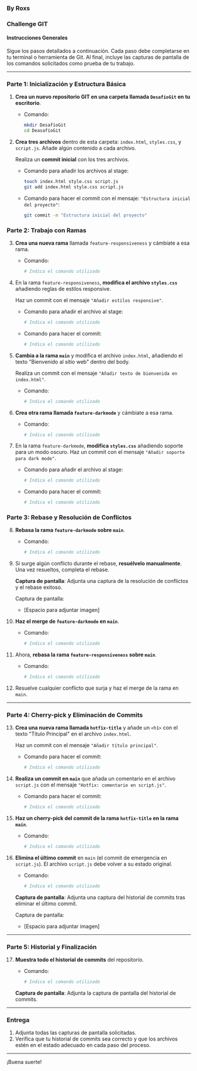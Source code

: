 ### By Roxs
### Challenge GIT

#### Instrucciones Generales
Sigue los pasos detallados a continuación. Cada paso debe completarse en tu terminal o herramienta de Git. Al final, incluye las capturas de pantalla de los comandos solicitados como prueba de tu trabajo.

---

### **Parte 1: Inicialización y Estructura Básica**

1. **Crea un nuevo repositorio GIT en una carpeta llamada `DesafíoGit` en tu escritorio**.
   - Comando:

     ```bash
     mkdir DesafíoGit
     cd DeasafíoGit
     ```

2. **Crea tres archivos** dentro de esta carpeta: `index.html`, `styles.css`, y `script.js`. Añade algún contenido a cada archivo. 
   
   Realiza un **commit inicial** con los tres archivos.
   - Comando para añadir los archivos al stage:
     ```bash
     touch index.html style.css script.js
     git add index.html style.css script.js
     ```

   - Comando para hacer el commit con el mensaje: `"Estructura inicial del proyecto"`:
     ```bash
     git commit -m "Estructura inicial del proyecto"
     ```

### **Parte 2: Trabajo con Ramas**

3. **Crea una nueva rama** llamada `feature-responsiveness` y cámbiate a esa rama.
   - Comando:
     ```bash
     # Indica el comando utilizado
     ```

4. En la rama `feature-responsiveness`, **modifica el archivo `styles.css`** añadiendo reglas de estilos responsive.
   
   Haz un commit con el mensaje `"Añadir estilos responsive"`.
   - Comando para añadir el archivo al stage:
     ```bash
     # Indica el comando utilizado
     ```

   - Comando para hacer el commit:
     ```bash
     # Indica el comando utilizado
     ```

5. **Cambia a la rama `main`** y modifica el archivo `index.html`, añadiendo el texto "Bienvenido al sitio web" dentro del body.
   
   Realiza un commit con el mensaje `"Añadir texto de bienvenida en index.html"`.
   - Comando:
     ```bash
     # Indica el comando utilizado
     ```

6. **Crea otra rama llamada `feature-darkmode`** y cámbiate a esa rama.
   - Comando:
     ```bash
     # Indica el comando utilizado
     ```

7. En la rama `feature-darkmode`, **modifica `styles.css`** añadiendo soporte para un modo oscuro. Haz un commit con el mensaje `"Añadir soporte para dark mode"`.
   - Comando para añadir el archivo al stage:
     ```bash
     # Indica el comando utilizado
     ```

   - Comando para hacer el commit:
     ```bash
     # Indica el comando utilizado
     ```

### **Parte 3: Rebase y Resolución de Conflictos**

8. **Rebasa la rama `feature-darkmode` sobre `main`**.
   - Comando:
     ```bash
     # Indica el comando utilizado
     ```

9. Si surge algún conflicto durante el rebase, **resuélvelo manualmente**. Una vez resueltos, completa el rebase.

   **Captura de pantalla**: Adjunta una captura de la resolución de conflictos y el rebase exitoso.
   
   Captura de pantalla:
   - [Espacio para adjuntar imagen]

10. **Haz el merge de `feature-darkmode` en `main`**.
    - Comando:
      ```bash
      # Indica el comando utilizado
      ```

11. Ahora, **rebasa la rama `feature-responsiveness` sobre `main`**.
    - Comando:
      ```bash
      # Indica el comando utilizado
      ```

12. Resuelve cualquier conflicto que surja y haz el merge de la rama en `main`.

---

### **Parte 4: Cherry-pick y Eliminación de Commits**

13. **Crea una nueva rama llamada `hotfix-title`** y añade un `<h1>` con el texto "Título Principal" en el archivo `index.html`.
   
    Haz un commit con el mensaje `"Añadir título principal"`.

    - Comando para hacer el commit:
      ```bash
      # Indica el comando utilizado
      ```

14. **Realiza un commit en `main`** que añada un comentario en el archivo `script.js` con el mensaje `"Hotfix: comentario en script.js"`.
    - Comando para hacer el commit:
      ```bash
      # Indica el comando utilizado
      ```

15. **Haz un cherry-pick del commit de la rama `hotfix-title` en la rama `main`**.
    - Comando:
      ```bash
      # Indica el comando utilizado
      ```

16. **Elimina el último commit** en `main` (el commit de emergencia en `script.js`). El archivo `script.js` debe volver a su estado original.
    - Comando:
      ```bash
      # Indica el comando utilizado
      ```

    **Captura de pantalla**: Adjunta una captura del historial de commits tras eliminar el último commit.
    
    Captura de pantalla:
    - [Espacio para adjuntar imagen]

---

### **Parte 5: Historial y Finalización**

17. **Muestra todo el historial de commits** del repositorio.
    - Comando:
      ```bash
      # Indica el comando utilizado
      ```

    **Captura de pantalla**: Adjunta la captura de pantalla del historial de commits.

---

### **Entrega**

1. Adjunta todas las capturas de pantalla solicitadas.
2. Verifica que tu historial de commits sea correcto y que los archivos estén en el estado adecuado en cada paso del proceso.

---

¡Buena suerte!
